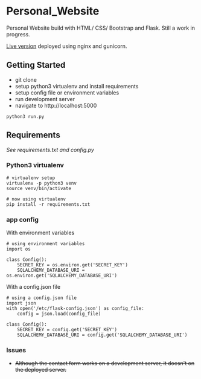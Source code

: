 # Personal_Website
Personal Website build with HTML/ CSS/ Bootstrap and Flask.
Still a work in progress.


[Live version](http://www.robertmichaud.xyz) deployed using nginx and gunicorn.

## Getting Started
- git clone
- setup python3 virtualenv and install requirements
- setup config file or environment variables
- run development server
- navigate to http://localhost:5000
```
python3 run.py
```

## Requirements
*See requirements.txt and config.py*

### Python3 virtualenv
```
# virtualenv setup
virtualenv -p python3 venv
source venv/bin/activate

# now using virtualenv
pip install -r requirements.txt
```
### app config
With environment variables
```
# using environment variables
import os

class Config():
    SECRET_KEY = os.environ.get('SECRET_KEY')
    SQLALCHEMY_DATABASE_URI = os.environ.get('SQLALCHEMY_DATABASE_URI')
```
With a config.json file
```
# using a config.json file
import json
with open('/etc/flask-config.json') as config_file:
    config = json.load(config_file)

class Config():
    SECRET_KEY = config.get('SECRET_KEY')
    SQLALCHEMY_DATABASE_URI = config.get('SQLALCHEMY_DATABASE_URI')
```
### Issues

- ~~Although the contact form works on a development server, it doesn't on the deployed server.~~
